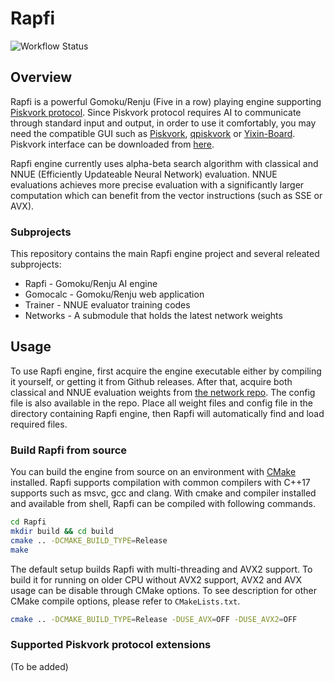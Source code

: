 # Rapfi

![Workflow Status](https://github.com/dhbloo/rapfi/actions/workflows/rapfi.yml/badge.svg)

## Overview

Rapfi is a powerful Gomoku/Renju (Five in a row) playing engine supporting [Piskvork protocol](http://petr.lastovicka.sweb.cz/protocl2en.htm). Since Piskvork protocol requires AI to communicate through standard input and output, in order to use it comfortably, you may need the compatible GUI such as [Piskvork](https://github.com/wind23/piskvork_renju), [qpiskvork](https://github.com/Joker2770/qpiskvork) or [Yixin-Board](https://github.com/dhbloo/Yixin-Board). Piskvork interface can be  downloaded from [here](https://raw.githubusercontent.com/wind23/piskvork_renju/master/Release/piskvork_renju.zip).

Rapfi engine currently uses alpha-beta search algorithm with classical and NNUE (Efficiently Updateable Neural Network) evaluation. NNUE evaluations achieves more precise evaluation with a significantly larger computation which can benefit from the vector instructions (such as SSE or AVX).

### Subprojects

This repository contains the main Rapfi engine project and several releated subprojects:

+ Rapfi - Gomoku/Renju AI engine
+ Gomocalc - Gomoku/Renju web application
+ Trainer - NNUE evaluator training codes
+ Networks - A submodule that holds the latest network weights

## Usage

To use Rapfi engine, first acquire the engine executable either by compiling it yourself, or getting it from Github releases. After that, acquire both classical and NNUE evaluation weights from [the network repo](https://github.com/dhbloo/rapfi-networks). The config file is also available in the repo. Place all weight files and config file in the directory containing Rapfi engine, then Rapfi will automatically find and load required files.

### Build Rapfi from source

You can build the engine from source on an environment with [CMake](https://cmake.org/) installed. Rapfi supports compilation with common compilers with C++17 supports such as msvc, gcc and clang. With cmake and compiler installed and available from shell, Rapfi can be compiled with following commands.

```bash
cd Rapfi
mkdir build && cd build
cmake .. -DCMAKE_BUILD_TYPE=Release
make
```

The default setup builds Rapfi with multi-threading and AVX2 support. To build it for running on older CPU without AVX2 support, AVX2 and AVX usage can be disable through CMake options. To see description for other CMake compile options, please refer to `CMakeLists.txt`.

```bash
cmake .. -DCMAKE_BUILD_TYPE=Release -DUSE_AVX=OFF -DUSE_AVX2=OFF
```

### Supported Piskvork protocol extensions

(To be added)



